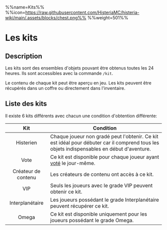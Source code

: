 %%name=Kits%%
%%icon=https://raw.githubusercontent.com/HisteriaMC/histeria-wiki/main/.assets/blocks/chest.png%%
%%weight=501%%
# Les kits

## Description

Les kits sont des ensembles d'objets pouvant être obtenus toutes les 24 heures. Ils sont accessibles avec la commande `/kit`.

Le contenu de chaque kit peut être aperçu en jeu. Les kits peuvent être récupérés dans un coffre ou directement dans l'inventaire.

## Liste des kits

Il existe 6 kits différents avec chacun une condition d'obtention différente:

| Kit | Condition |
| :---: | --- |
| Histerien | Chaque joueur non gradé peut l'obtenir. Ce kit est idéal pour débuter car il comprend tous les objets indispensables en début d'aventure. |
| Vote | Ce kit est disponible pour chaque joueur ayant [voté](https://vote.histeria.fr) le jour-même. |
| Créateur de contenu | Les créateurs de contenu ont accès à ce kit. |
| VIP | Seuls les joueurs avec le grade VIP peuvent obtenir ce kit. |
| Interplanétaire | Les joueurs possédant le grade Interplanétaire peuvent récupérer ce kit. |
| Omega | Ce kit est disponible uniquement pour les joueurs possédant le grade Omega. |
